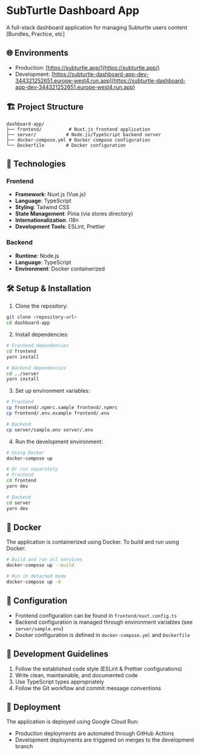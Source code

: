 # SubTurtle Dashboard App

A full-stack dashboard application for managing Subturtle users content [Bundles, Practice, etc]

## 🌐 Environments

- Production: [https://subturtle.app/](https://subturtle.app/)
- Development: [https://subturtle-dashboard-app-dev-344321252651.europe-west4.run.app](https://subturtle-dashboard-app-dev-344321252651.europe-west4.run.app)

## 🏗️ Project Structure

```
dashboard-app/
├── frontend/          # Nuxt.js frontend application
├── server/           # Node.js/TypeScript backend server
├── docker-compose.yml # Docker compose configuration
└── Dockerfile        # Docker configuration
```

## 🚀 Technologies

### Frontend
- **Framework**: Nuxt.js (Vue.js)
- **Language**: TypeScript
- **Styling**: Tailwind CSS
- **State Management**: Pinia (via stores directory)
- **Internationalization**: i18n
- **Development Tools**: ESLint, Prettier

### Backend
- **Runtime**: Node.js
- **Language**: TypeScript
- **Environment**: Docker containerized

## 🛠️ Setup & Installation

1. Clone the repository:
```bash
git clone <repository-url>
cd dashboard-app
```

2. Install dependencies:
```bash
# Frontend dependencies
cd frontend
yarn install

# Backend dependencies
cd ../server
yarn install
```

3. Set up environment variables:
```bash
# Frontend
cp frontend/.npmrc.sample frontend/.npmrc
cp frontend/.env.example frontend/.env

# Backend
cp server/sample.env server/.env
```

4. Run the development environment:
```bash
# Using Docker
docker-compose up

# Or run separately
# Frontend
cd frontend
yarn dev

# Backend
cd server
yarn dev
```

## 🐳 Docker

The application is containerized using Docker. To build and run using Docker:

```bash
# Build and run all services
docker-compose up --build

# Run in detached mode
docker-compose up -d
```

## 🔧 Configuration

- Frontend configuration can be found in `frontend/nuxt.config.ts`
- Backend configuration is managed through environment variables (see `server/sample.env`)
- Docker configuration is defined in `docker-compose.yml` and `Dockerfile`

## 📝 Development Guidelines

1. Follow the established code style (ESLint & Prettier configurations)
2. Write clean, maintainable, and documented code
3. Use TypeScript types appropriately
4. Follow the Git workflow and commit message conventions

## 🚀 Deployment

The application is deployed using Google Cloud Run:
- Production deployments are automated through GitHub Actions
- Development deployments are triggered on merges to the development branch